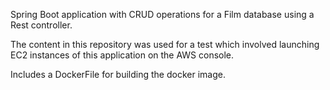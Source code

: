 Spring Boot application with CRUD operations for a Film database using a Rest controller.

The content in this repository was used for a test which involved launching EC2 instances of this application on the AWS console.

Includes a DockerFile for building the docker image.
